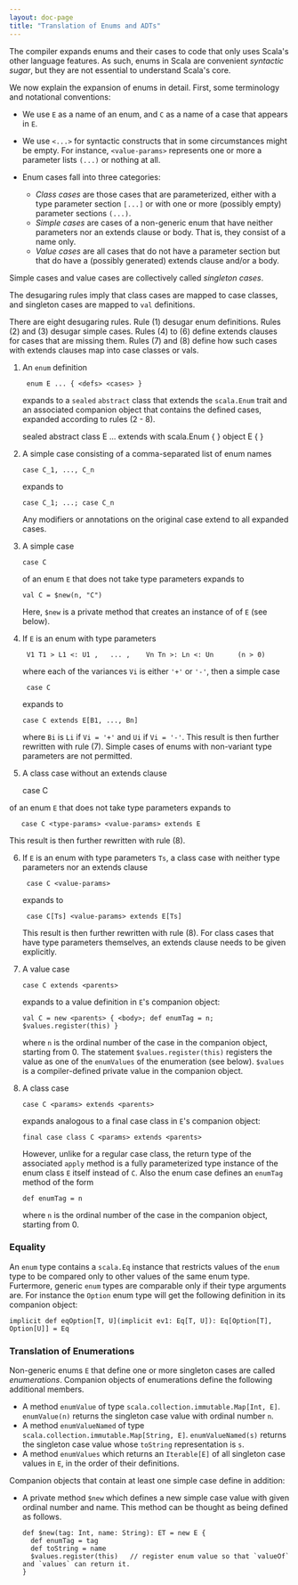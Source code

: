 ```yaml
---
layout: doc-page
title: "Translation of Enums and ADTs"
---
```


The compiler expands enums and their cases to code that only uses
Scala's other language features. As such, enums in Scala are
convenient _syntactic sugar_, but they are not essential to understand
Scala's core.

We now explain the expansion of enums in detail. First,
some terminology and notational conventions:

 - We use `E` as a name of an enum, and `C` as a name of a case that appears in `E`.
 - We use `<...>` for syntactic constructs that in some circumstances might be empty. For instance,
   `<value-params>` represents one or more a parameter lists `(...)` or nothing at all.

 - Enum cases fall into three categories:

   - _Class cases_ are those cases that are parameterized, either with a type parameter section `[...]` or with one or more (possibly empty) parameter sections `(...)`.
   - _Simple cases_ are cases of a non-generic enum that have neither parameters nor an extends clause or body. That is, they consist of a name only.
   - _Value cases_ are all cases that do not have a parameter section but that do have a (possibly generated) extends clause and/or a body.

  Simple cases and value cases are collectively called _singleton cases_.

The desugaring rules imply that class cases are mapped to case classes, and singleton cases are mapped to `val` definitions.

There are eight desugaring rules. Rule (1) desugar enum definitions. Rules
(2) and (3) desugar simple cases. Rules (4) to (6) define extends clauses for cases that
are missing them. Rules (7) and (8) define how such cases with extends clauses
map into case classes or vals.

1.  An `enum` definition

         enum E ... { <defs> <cases> }

    expands to a `sealed` `abstract` class that extends the `scala.Enum` trait and
    an associated companion object that contains the defined cases, expanded according
    to rules (2 - 8).

       sealed abstract class E ... extends <parents> with scala.Enum { <defs> }
       object E { <cases> }

2. A simple case consisting of a comma-separated list of enum names

       case C_1, ..., C_n

   expands to

       case C_1; ...; case C_n

   Any modifiers or annotations on the original case extend to all expanded
   cases.

3. A simple case

       case C

   of an enum `E` that does not take type parameters expands to

       val C = $new(n, "C")

   Here, `$new` is a private method that creates an instance of of `E` (see
   below).

4. If `E` is an enum with type parameters

        V1 T1 > L1 <: U1 ,   ... ,    Vn Tn >: Ln <: Un      (n > 0)

   where each of the variances `Vi` is either `'+'` or `'-'`, then a simple case

        case C

   expands to

       case C extends E[B1, ..., Bn]

   where `Bi` is `Li` if `Vi = '+'` and `Ui` if `Vi = '-'`. This result is then further
   rewritten with rule (7). Simple cases of enums with non-variant type
   parameters are not permitted.

5.  A class case without an extends clause

       case C <type-params> <value-params>

   of an enum `E` that does not take type parameters expands to

       case C <type-params> <value-params> extends E

   This result is then further rewritten with rule (8).

6. If `E` is an enum with type parameters `Ts`, a class case with neither type parameters nor
   an extends clause

        case C <value-params>

   expands to

        case C[Ts] <value-params> extends E[Ts]

   This result is then further rewritten with rule (8). For class cases that have type parameters
   themselves, an extends clause needs to be given explicitly.

7. A value case

       case C extends <parents>

   expands to a value definition in `E`'s companion object:

       val C = new <parents> { <body>; def enumTag = n; $values.register(this) }

   where `n` is the ordinal number of the case in the companion object,
   starting from 0.  The statement `$values.register(this)` registers the value
   as one of the `enumValues` of the enumeration (see below). `$values` is a
   compiler-defined private value in the companion object.

8. A class case

       case C <params> extends <parents>

   expands analogous to a final case class in `E`'s companion object:

       final case class C <params> extends <parents>

   However, unlike for a regular case class, the return type of the associated
   `apply` method is a fully parameterized type instance of the enum class `E`
   itself instead of `C`.  Also the enum case defines an `enumTag` method of
   the form

       def enumTag = n

   where `n` is the ordinal number of the case in the companion object,
   starting from 0.


### Equality

An `enum` type contains a `scala.Eq` instance that restricts values of the `enum` type to
be compared only to other values of the same enum type. Furtermore, generic
`enum` types are comparable only if their type arguments are. For instance the
`Option` enum type will get the following definition in its companion object:

    implicit def eqOption[T, U](implicit ev1: Eq[T, U]): Eq[Option[T], Option[U]] = Eq

### Translation of Enumerations

Non-generic enums `E` that define one or more singleton cases
are called _enumerations_. Companion objects of enumerations define
the following additional members.

   - A method `enumValue` of type `scala.collection.immutable.Map[Int, E]`.
     `enumValue(n)` returns the singleton case value with ordinal number `n`.
   - A method `enumValueNamed` of type `scala.collection.immutable.Map[String, E]`.
     `enumValueNamed(s)` returns the singleton case value whose `toString`
     representation is `s`.
   - A method `enumValues` which returns an `Iterable[E]` of all singleton case
     values in `E`, in the order of their definitions.

Companion objects that contain at least one simple case define in addition:

   - A private method `$new` which defines a new simple case value with given
     ordinal number and name. This method can be thought as being defined as
     follows.

         def $new(tag: Int, name: String): ET = new E {
           def enumTag = tag
           def toString = name
           $values.register(this)   // register enum value so that `valueOf` and `values` can return it.
         }
